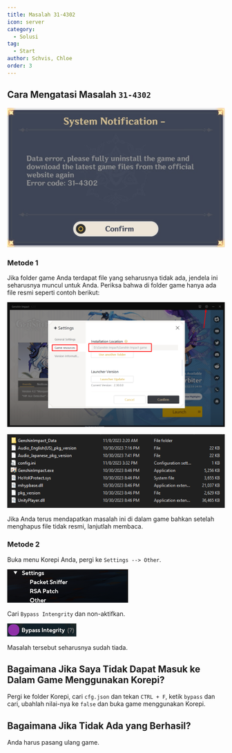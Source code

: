 ```yaml
---
title: Masalah 31-4302
icon: server
category:
  - Solusi
tag:
  - Start
author: Schvis, Chloe
order: 3
---
```


## Cara Mengatasi Masalah `31-4302`

![](/assets/images/docs/202312/31-4302.png)

### Metode 1

Jika folder game Anda terdapat file yang seharusnya tidak ada, jendela ini seharusnya muncul untuk Anda. Periksa bahwa di folder game hanya ada file resmi seperti contoh berikut:

![](/assets/images/docs/202312/launcher.png)

![](/assets/images/docs/202312/folder1.png)

Jika Anda terus mendapatkan masalah ini di dalam game bahkan setelah menghapus file tidak resmi, lanjutlah membaca.

### Metode 2

Buka menu Korepi Anda, pergi ke `Settings --> Other`.

![](/assets/images/docs/202312/settings1.png)

Cari `Bypass Intengrity` dan non-aktifkan.

![](/assets/images/docs/202312/settings2.png)

Masalah tersebut seharusnya sudah tiada.

## Bagaimana Jika Saya Tidak Dapat Masuk ke Dalam Game Menggunakan Korepi?

Pergi ke folder Korepi, cari `cfg.json` dan tekan `CTRL + F`, ketik `bypass` dan cari, ubahlah nilai-nya ke `false` dan buka game menggunakan Korepi.

## Bagaimana Jika Tidak Ada yang Berhasil?

Anda harus pasang ulang game.

